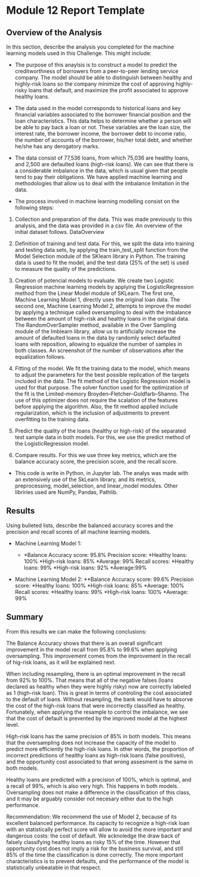 # Module 12 Report Template

## Overview of the Analysis

In this section, describe the analysis you completed for the machine learning models used in this Challenge. This might include:

* The purpose of this anaylsis is to construct a model to predict the creditworthness of borrowers from a peer-to-peer lending service company. The model should be able to distinguish between healthy and highly-risk loans so the company minimize the cost of approving highly-risky loans that default, and maximize the profit associated to approve healthy loans.

* The data used in the model corresponds to historical loans and key financial variables associated to the borrower financial position and the loan characteristics. This data helps to determine whether a person will be able to pay back a loan or not. These variables are the loan size, the interest rate, the borrower income, the borrower debt to income ratio, the number of accounts of the borrower, his/her total debt, and whether he/she has any derogatory marks.

* The data consist of 77,536 loans, from which 75,036 are healthy loans, and 2,500 are defaulted loans (high-risk loans). We can see that there is a considerable imbalance in the data, which is usual given that people tend to pay their obligations. We have applied machine learning and methodologies that allow us to deal with the imbalance limitation in the data.

* The process involved in machine learning modelling consist on the following steps:

1. Collection and preparation of the data. This was made previously to this analysis, and the data was provided in a csv file. An overview of the initial dataset follows.
DataOverview

2. Definition of training and test data. For this, we split the data into training and testing data sets, by applying the train_test_split function from the Model Selection module of the SKlearn library in Python. The training data is used to fit the model, and the test data (25% of the set) is used to measure the quality of the predictions.

3. Creation of potencial models to evaluate. We create two Logistic Regression machine learning models by applying the LogisticRegression method from the Linear Model module of SKLearn. The first one, Machine Learning Model 1, directly uses the original loan data. The second one, Machine Learning Model 2, attempts to improve the model by applying a technique called oversampling to deal with the imbalance between the amount of high-risk and healthy loans in the original data. The RandomOverSampler method, available in the Over Sampling module of the Imblearn library, allow us to artificially increase the amount of defaulted loans in the data by randomly select defaulted loans with reposition, allowing to equalize the number of samples in both classes. An screenshot of the number of observations after the equalization follows.

4. Fitting of the model. We fit the training data to the model, which means to adjust the parameters for the best possible replication of the targets included in the data. The fit method of the Logistic Regression model is used for that purpose. The solver function used for the optimization of the fit is the Limited-memory Broyden–Fletcher–Goldfarb–Shanno. The use of this optimizer does not require the scalation of the features before applying the algorithm. Also, the fit method applied include regularization, which is the inclusion of adjustments to prevent overfitting to the training data.

5. Predict the quality of the loans (healthy or high-risk) of the separated test sample data in both models. For this, we use the predict method of the LogisticRegression model.

6. Compare results. For this we use three key metrics, which are the balance accuracy score, the precision score, and the recall score.

* This code is write in Python, in Jupyter lab. The analys was made with an extensively use of the SkLearn library, and its metrics, preprocessing, model_selection, and linear_model modules. Other libriries used are NumPy, Pandas, Pathlib.

## Results

Using bulleted lists, describe the balanced accuracy scores and the precision and recall scores of all machine learning models.

* Machine Learning Model 1:
  * *Balance Accuracy score: 95.8%
Precision score:
    *Healthy loans: 100%
    *High-risk loans: 85%
    *Average: 99%
Recall scores:
    *Healthy loans: 99%
    *High-risk loans: 92%
    *Average:99%


* Machine Learning Model 2:
  **Balance Accuracy score: 99.6%
Precision score:
    *Healthy loans: 100%
    *High-risk loans: 85%
    *Average: 100%
Recall scores:
    *Healthy loans: 99%
    *High-risk loans: 100%
    *Average: 99%

## Summary

From this results we can make the following conclusions:

The Balance Accuracy shows that there is an overall significant improvement in the model recall from 95.8% to 99.6% when applying oversampling. This improvement comes from the improvement in the recall of hig-risk loans, as it will be explained next.

When including resampling, there is an optimal improvement in the recall from 92% to 100%. That means that all of the negative falses (loans declared as healthy when they were highly risky) now are correctly labeled as 1 (high-risk loan). This is great in terms of controling the cost associated to the default of loans. Without resampling, the bank would have to absorve the cost of the high-risk loans that were incorrectly classified as healthy. Fortunately, when applying the resample to control the imbalance, we see that the cost of default is prevented by the improved model at the highest level.

High-risk loans has the same precision of 85% in both models. This means that the oversampling does not increase the capacity of the model to predict more efficiently the high-risk loans. In other words, the proportion of incorrect predictions of healthy loans as high-risk loans (false positives), and the opportunity cost associated to that wrong assesment is the same in both models.

Healthy loans are predicted with a precision of 100%, which is optimal, and a recall of 99%, which is also very high. This happens in both models. Oversampling does not make a difference in the classification of this class, and it may be arguably consider not necesary either due to the high performance.

Recommendation:
We recommend the use of Model 2, because of its excellent balanced performance. Its capacity to recognize a high-risk loan with an statistically perfect score will allow to avoid the more important and dangerous costs: the cost of default. We acknoledge the draw back of falsely classifying healthy loans as risky 15% of the time. However that opportunity cost does not imply a risk for the business survival, and still 85% of the time the classification is done correctly. The more important characteristics is to prevent defaults, and the performance of the model is statistically unbeatable in that respect.